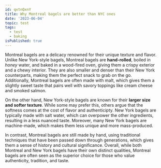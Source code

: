 ```yaml
---
id: qxtnQxnY
title: Why Montreal bagels are better than NYC ones
date: '2023-06-04'
topic: test
tags:
  - test
  - baking
isPublished: true
---
```


Montreal bagels are a delicacy renowned for their unique texture and flavor. Unlike New York-style bagels, Montreal bagels are **hand-rolled**, boiled in _honey_ water, and baked in a wood-fired oven, giving them a crispy exterior and a chewy interior. They are also smaller and denser than their New York counterparts, making them the perfect snack to grab on the go. Additionally, Montreal bagels are often made with malt, which gives them a slightly sweet taste that pairs well with savory toppings like cream cheese and smoked salmon.

On the other hand, New York-style bagels are known for their **larger size and softer texture**. While some may prefer this, others argue that the softness comes at the cost of flavor and authenticipty. New York bagels are typically made with salt water, which can overpower the other ingredients, resulting in a less nuanced taste. Moreover, many New York bagels are machine-made, which makes them less unique and more mass-produced.

In contrast, Montreal bagels are still made by hand, using traditional techniques that have been passed down through generations, which gives them a sense of history and cultural significance. Overall, while both Montreal and New York bagels have their own distinct qualities, Montreal bagels are often seen as the superior choice for those who value authenticity, tradition, and taste.
